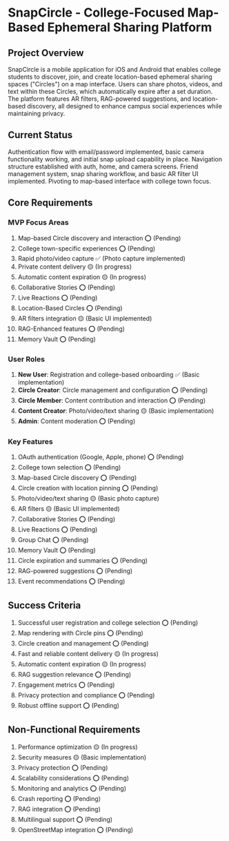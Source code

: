 # SnapCircle - College-Focused Map-Based Ephemeral Sharing Platform

## Project Overview
SnapCircle is a mobile application for iOS and Android that enables college students to discover, join, and create location-based ephemeral sharing spaces ("Circles") on a map interface. Users can share photos, videos, and text within these Circles, which automatically expire after a set duration. The platform features AR filters, RAG-powered suggestions, and location-based discovery, all designed to enhance campus social experiences while maintaining privacy.

## Current Status
Authentication flow with email/password implemented, basic camera functionality working, and initial snap upload capability in place. Navigation structure established with auth, home, and camera screens. Friend management system, snap sharing workflow, and basic AR filter UI implemented. Pivoting to map-based interface with college town focus.

## Core Requirements

### MVP Focus Areas
1. Map-based Circle discovery and interaction ⭕ (Pending)
2. College town-specific experiences ⭕ (Pending)
3. Rapid photo/video capture ✅ (Photo capture implemented)
4. Private content delivery 🟡 (In progress)
5. Automatic content expiration 🟡 (In progress)
6. Collaborative Stories ⭕ (Pending)
7. Live Reactions ⭕ (Pending)
8. Location-Based Circles ⭕ (Pending)
9. AR filters integration 🟡 (Basic UI implemented)
10. RAG-Enhanced features ⭕ (Pending)
11. Memory Vault ⭕ (Pending)

### User Roles
1. **New User**: Registration and college-based onboarding ✅ (Basic implementation)
2. **Circle Creator**: Circle management and configuration ⭕ (Pending)
3. **Circle Member**: Content contribution and interaction ⭕ (Pending)
4. **Content Creator**: Photo/video/text sharing 🟡 (Basic implementation)
5. **Admin**: Content moderation ⭕ (Pending)

### Key Features
1. OAuth authentication (Google, Apple, phone) ⭕ (Pending)
2. College town selection ⭕ (Pending)
3. Map-based Circle discovery ⭕ (Pending)
4. Circle creation with location pinning ⭕ (Pending)
5. Photo/video/text sharing 🟡 (Basic photo capture)
6. AR filters 🟡 (Basic UI implemented)
7. Collaborative Stories ⭕ (Pending)
8. Live Reactions ⭕ (Pending)
9. Group Chat ⭕ (Pending)
10. Memory Vault ⭕ (Pending)
11. Circle expiration and summaries ⭕ (Pending)
12. RAG-powered suggestions ⭕ (Pending)
13. Event recommendations ⭕ (Pending)

## Success Criteria
1. Successful user registration and college selection ⭕ (Pending)
2. Map rendering with Circle pins ⭕ (Pending)
3. Circle creation and management ⭕ (Pending)
4. Fast and reliable content delivery 🟡 (In progress)
5. Automatic content expiration 🟡 (In progress)
6. RAG suggestion relevance ⭕ (Pending)
7. Engagement metrics ⭕ (Pending)
8. Privacy protection and compliance ⭕ (Pending)
9. Robust offline support ⭕ (Pending)

## Non-Functional Requirements
1. Performance optimization 🟡 (In progress)
2. Security measures 🟡 (Basic implementation)
3. Privacy protection ⭕ (Pending)
4. Scalability considerations ⭕ (Pending)
5. Monitoring and analytics ⭕ (Pending)
6. Crash reporting ⭕ (Pending)
7. RAG integration ⭕ (Pending)
8. Multilingual support ⭕ (Pending)
9. OpenStreetMap integration ⭕ (Pending) 